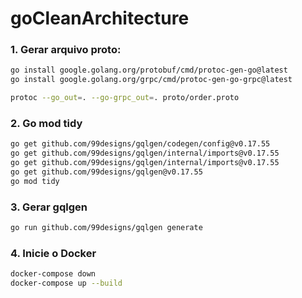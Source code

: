 # goCleanArchitecture

### 1. Gerar arquivo proto:

```bash
go install google.golang.org/protobuf/cmd/protoc-gen-go@latest
go install google.golang.org/grpc/cmd/protoc-gen-go-grpc@latest

protoc --go_out=. --go-grpc_out=. proto/order.proto
```

### 2. Go mod tidy
```bash
go get github.com/99designs/gqlgen/codegen/config@v0.17.55
go get github.com/99designs/gqlgen/internal/imports@v0.17.55
go get github.com/99designs/gqlgen/internal/imports@v0.17.55
go get github.com/99designs/gqlgen@v0.17.55
go mod tidy
```

### 3. Gerar gqlgen
```bash
go run github.com/99designs/gqlgen generate
```

### 4. Inicie o Docker

```bash
docker-compose down
docker-compose up --build
```
